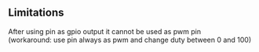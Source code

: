 ## Limitations
After using pin as gpio output it cannot be used as pwm pin  
(workaround: use pin always as pwm and change duty between 0 and 100)